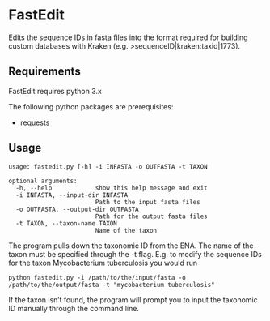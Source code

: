 # **FastEdit**


Edits the sequence IDs in fasta files into the format required for building custom databases with Kraken (e.g. >sequenceID|kraken:taxid|1773).


## **Requirements**

FastEdit requires python 3.x

The following python packages are prerequisites:
- requests


## **Usage**
```
usage: fastedit.py [-h] -i INFASTA -o OUTFASTA -t TAXON

optional arguments:
  -h, --help            show this help message and exit
  -i INFASTA, --input-dir INFASTA
                        Path to the input fasta files
  -o OUTFASTA, --output-dir OUTFASTA
                        Path for the output fasta files
  -t TAXON, --taxon-name TAXON
                        Name of the taxon
```


The program pulls down the taxonomic ID from the ENA. The name of the taxon must be specified through the -t flag. E.g. to modify the sequence IDs for the taxon Mycobacterium tuberculosis you would run
```
python fastedit.py -i /path/to/the/input/fasta -o /path/to/the/output/fasta -t "mycobacterium tuberculosis"
```
If the taxon isn’t found, the program will prompt you to input the taxonomic ID manually through the command line.
